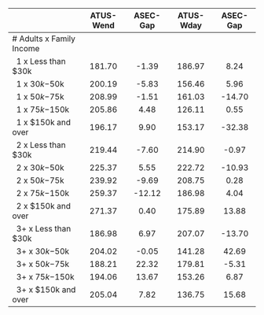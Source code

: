 
|                      |    ATUS-Wend |     ASEC-Gap |    ATUS-Wday |     ASEC-Gap |
| -------------------- | :----------: | :----------: | :----------: | :----------: |
| # Adults x Family Income |              |              |              |              |
| &nbsp;&nbsp;1 x Less than $30k |       181.70 |        -1.39 |       186.97 |         8.24 |
| &nbsp;&nbsp;1 x $30k-$50k |       200.19 |        -5.83 |       156.46 |         5.96 |
| &nbsp;&nbsp;1 x $50k-$75k |       208.99 |        -1.51 |       161.03 |       -14.70 |
| &nbsp;&nbsp;1 x $75k-$150k |       205.86 |         4.48 |       126.11 |         0.55 |
| &nbsp;&nbsp;1 x $150k and over |       196.17 |         9.90 |       153.17 |       -32.38 |
| &nbsp;&nbsp;2 x Less than $30k |       219.44 |        -7.60 |       214.90 |        -0.97 |
| &nbsp;&nbsp;2 x $30k-$50k |       225.37 |         5.55 |       222.72 |       -10.93 |
| &nbsp;&nbsp;2 x $50k-$75k |       239.92 |        -9.69 |       208.75 |         0.28 |
| &nbsp;&nbsp;2 x $75k-$150k |       259.37 |       -12.12 |       186.98 |         4.04 |
| &nbsp;&nbsp;2 x $150k and over |       271.37 |         0.40 |       175.89 |        13.88 |
| &nbsp;&nbsp;3+ x Less than $30k |       186.98 |         6.97 |       207.07 |       -13.70 |
| &nbsp;&nbsp;3+ x $30k-$50k |       204.02 |        -0.05 |       141.28 |        42.69 |
| &nbsp;&nbsp;3+ x $50k-$75k |       188.21 |        22.32 |       179.81 |        -5.31 |
| &nbsp;&nbsp;3+ x $75k-$150k |       194.06 |        13.67 |       153.26 |         6.87 |
| &nbsp;&nbsp;3+ x $150k and over |       205.04 |         7.82 |       136.75 |        15.68 |

